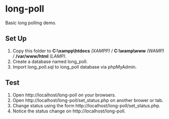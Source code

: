# long-poll
Basic long polling demo.

## Set Up ##
1. Copy this folder to **C:\xampp\htdocs** *(XAMPP)* / **C:\wamp\www** *(WAMP)* / **/var/www/html** *(LAMP)*.
2. Create a database named long_poll.
3. Import long_poll.sql to long_poll database via phpMyAdmin.

## Test ##
1. Open http://localhost/long-poll on your browsers.
2. Open http://localhost/long-poll/set_status.php on another brower or tab.
3. Change status using the form http://localhost/long-poll/set_status.php.
4. Notice the status change on http://localhost/long-poll.
